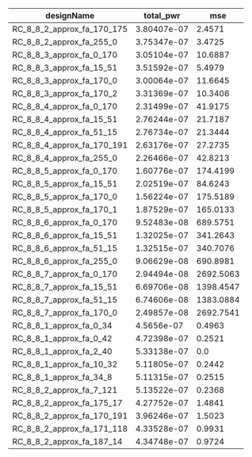 | designName                 | total_pwr   | mse       |
| -------------------------- | ----------- | --------- |
| RC_8_8_2_approx_fa_170_175 | 3.80407e-07 | 2.4571    |
| RC_8_8_2_approx_fa_255_0   | 3.75347e-07 | 3.4725    |
| RC_8_8_3_approx_fa_0_170   | 3.05104e-07 | 10.6887   |
| RC_8_8_3_approx_fa_15_51   | 3.51592e-07 | 5.4979    |
| RC_8_8_3_approx_fa_170_0   | 3.00064e-07 | 11.6645   |
| RC_8_8_3_approx_fa_170_2   | 3.31369e-07 | 10.3406   |
| RC_8_8_4_approx_fa_0_170   | 2.31499e-07 | 41.9175   |
| RC_8_8_4_approx_fa_15_51   | 2.76244e-07 | 21.7187   |
| RC_8_8_4_approx_fa_51_15   | 2.76734e-07 | 21.3444   |
| RC_8_8_4_approx_fa_170_191 | 2.63176e-07 | 27.2735   |
| RC_8_8_4_approx_fa_255_0   | 2.26466e-07 | 42.8213   |
| RC_8_8_5_approx_fa_0_170   | 1.60776e-07 | 174.4199  |
| RC_8_8_5_approx_fa_15_51   | 2.02519e-07 | 84.6243   |
| RC_8_8_5_approx_fa_170_0   | 1.56224e-07 | 175.5189  |
| RC_8_8_5_approx_fa_170_1   | 1.87529e-07 | 165.0133  |
| RC_8_8_6_approx_fa_0_170   | 9.52483e-08 | 689.5751  |
| RC_8_8_6_approx_fa_15_51   | 1.32025e-07 | 341.2643  |
| RC_8_8_6_approx_fa_51_15   | 1.32515e-07 | 340.7076  |
| RC_8_8_6_approx_fa_255_0   | 9.06629e-08 | 690.8981  |
| RC_8_8_7_approx_fa_0_170   | 2.94494e-08 | 2692.5063 |
| RC_8_8_7_approx_fa_15_51   | 6.69706e-08 | 1398.4547 |
| RC_8_8_7_approx_fa_51_15   | 6.74606e-08 | 1383.0884 |
| RC_8_8_7_approx_fa_170_0   | 2.49857e-08 | 2692.7541 |
| RC_8_8_1_approx_fa_0_34    | 4.5656e-07  | 0.4963    |
| RC_8_8_1_approx_fa_0_42    | 4.72398e-07 | 0.2521    |
| RC_8_8_1_approx_fa_2_40    | 5.33138e-07 | 0.0       |
| RC_8_8_1_approx_fa_10_32   | 5.11805e-07 | 0.2442    |
| RC_8_8_1_approx_fa_34_8    | 5.11315e-07 | 0.2515    |
| RC_8_8_2_approx_fa_7_121   | 5.13522e-07 | 0.2368    |
| RC_8_8_2_approx_fa_175_17  | 4.27752e-07 | 1.4841    |
| RC_8_8_2_approx_fa_170_191 | 3.96246e-07 | 1.5023    |
| RC_8_8_2_approx_fa_171_118 | 4.33528e-07 | 0.9931    |
| RC_8_8_2_approx_fa_187_14  | 4.34748e-07 | 0.9724    |

